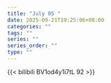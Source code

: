 ```yaml
---
title: "July 05 "
date: 2025-09-21T19:25:06+08:00
categories: ""
tags: ""
series: ""
series_order: ""
type: ""
---
```



{{< bilibili BV1od4y1i7tL 92 >}}

